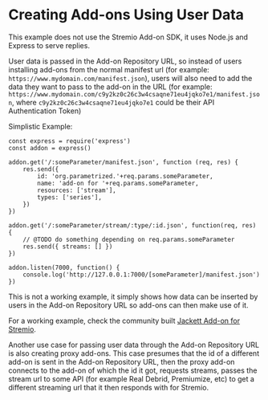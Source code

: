 # Creating Add-ons Using User Data

This example does not use the Stremio Add-on SDK, it uses Node.js and Express to serve replies.

User data is passed in the Add-on Repository URL, so instead of users installing add-ons from the normal manifest url (for example: `https://www.mydomain.com/manifest.json`), users will also need to add the data they want to pass to the add-on in the URL (for example: `https://www.mydomain.com/c9y2kz0c26c3w4csaqne71eu4jqko7e1/manifest.json`, where `c9y2kz0c26c3w4csaqne71eu4jqko7e1` could be their API Authentication Token)

Simplistic Example:

```
const express = require('express')
const addon = express()

addon.get('/:someParameter/manifest.json', function (req, res) {
	res.send({
		id: 'org.parametrized.'+req.params.someParameter,
		name: 'add-on for '+req.params.someParameter,
		resources: ['stream'],
		types: ['series'],
	})
})

addon.get('/:someParameter/stream/:type/:id.json', function(req, res) {
	// @TODO do something depending on req.params.someParameter
	res.send({ streams: [] })
})

addon.listen(7000, function() {
	console.log('http://127.0.0.1:7000/[someParameter]/manifest.json')
})
```

This is not a working example, it simply shows how data can be inserted by users in the Add-on Repository URL so add-ons can then make use of it.

For a working example, check the community built [Jackett Add-on for Stremio](https://github.com/BoredLama/stremio-jackett-addon).

Another use case for passing user data through the Add-on Repository URL is also creating proxy add-ons. This case presumes that the id of a different add-on is sent in the Add-on Repository URL, then the proxy add-on connects to the add-on of which the id it got, requests streams, passes the stream url to some API (for example Real Debrid, Premiumize, etc) to get a different streaming url that it then responds with for Stremio.
